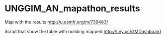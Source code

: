 # UNGGIM_AN_mapathon_results

Map with the results http://u.osmfr.org/m/739483/

Script that show the table with building mapped http://tiny.cc/GMDashboard
